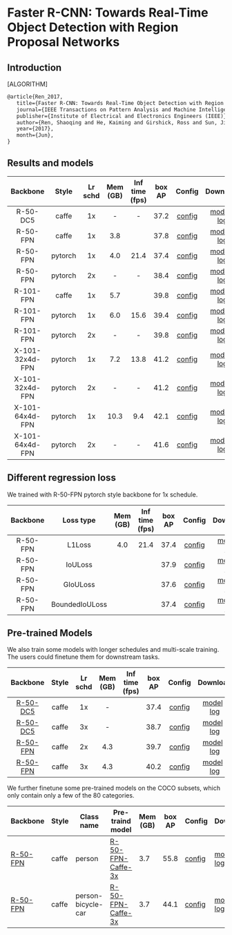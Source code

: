 # Faster R-CNN: Towards Real-Time Object Detection with Region Proposal Networks

## Introduction

[ALGORITHM]

```latex
@article{Ren_2017,
   title={Faster R-CNN: Towards Real-Time Object Detection with Region Proposal Networks},
   journal={IEEE Transactions on Pattern Analysis and Machine Intelligence},
   publisher={Institute of Electrical and Electronics Engineers (IEEE)},
   author={Ren, Shaoqing and He, Kaiming and Girshick, Ross and Sun, Jian},
   year={2017},
   month={Jun},
}
```

## Results and models

|    Backbone     |  Style  | Lr schd | Mem (GB) | Inf time (fps) | box AP | Config | Download |
| :-------------: | :-----: | :-----: | :------: | :------------: | :----: | :------: | :--------: |
|    R-50-DC5     |  caffe  |   1x    | -        | -              | 37.2   | [config](https://github.com/open-mmlab/mmdetection/blob/master/configs/faster_rcnn/faster_rcnn_r50_caffe_dc5_1x_coco.py) | [model](https://download.openmmlab.com/mmdetection/v2.0/faster_rcnn/faster_rcnn_r50_caffe_dc5_1x_coco/faster_rcnn_r50_caffe_dc5_1x_coco_20201030_151909-531f0f43.pth) &#124; [log](https://download.openmmlab.com/mmdetection/v2.0/faster_rcnn/faster_rcnn_r50_caffe_dc5_1x_coco/faster_rcnn_r50_caffe_dc5_1x_coco_20201030_151909.log.json) |
|    R-50-FPN     |  caffe  |   1x    | 3.8      |                | 37.8   | [config](https://github.com/open-mmlab/mmdetection/tree/master/configs/faster_rcnn/faster_rcnn_r50_caffe_fpn_1x_coco.py) | [model](http://download.openmmlab.com/mmdetection/v2.0/faster_rcnn/faster_rcnn_r50_caffe_fpn_1x_coco/faster_rcnn_r50_caffe_fpn_1x_coco_bbox_mAP-0.378_20200504_180032-c5925ee5.pth) &#124; [log](http://download.openmmlab.com/mmdetection/v2.0/faster_rcnn/faster_rcnn_r50_caffe_fpn_1x_coco/faster_rcnn_r50_caffe_fpn_1x_coco_20200504_180032.log.json) |
|    R-50-FPN     | pytorch |   1x    | 4.0      | 21.4           | 37.4   | [config](https://github.com/open-mmlab/mmdetection/tree/master/configs/faster_rcnn/faster_rcnn_r50_fpn_1x_coco.py) | [model](http://download.openmmlab.com/mmdetection/v2.0/faster_rcnn/faster_rcnn_r50_fpn_1x_coco/faster_rcnn_r50_fpn_1x_coco_20200130-047c8118.pth) &#124; [log](http://download.openmmlab.com/mmdetection/v2.0/faster_rcnn/faster_rcnn_r50_fpn_1x_coco/faster_rcnn_r50_fpn_1x_coco_20200130_204655.log.json) |
|    R-50-FPN     | pytorch |   2x    | -        | -              | 38.4   | [config](https://github.com/open-mmlab/mmdetection/tree/master/configs/faster_rcnn/faster_rcnn_r50_fpn_2x_coco.py) | [model](http://download.openmmlab.com/mmdetection/v2.0/faster_rcnn/faster_rcnn_r50_fpn_2x_coco/faster_rcnn_r50_fpn_2x_coco_bbox_mAP-0.384_20200504_210434-a5d8aa15.pth) &#124; [log](http://download.openmmlab.com/mmdetection/v2.0/faster_rcnn/faster_rcnn_r50_fpn_2x_coco/faster_rcnn_r50_fpn_2x_coco_20200504_210434.log.json) |
|    R-101-FPN    |  caffe  |   1x    | 5.7      |                | 39.8   | [config](https://github.com/open-mmlab/mmdetection/tree/master/configs/faster_rcnn/faster_rcnn_r101_caffe_fpn_1x_coco.py) | [model](http://download.openmmlab.com/mmdetection/v2.0/faster_rcnn/faster_rcnn_r101_caffe_fpn_1x_coco/faster_rcnn_r101_caffe_fpn_1x_coco_bbox_mAP-0.398_20200504_180057-b269e9dd.pth) &#124; [log](http://download.openmmlab.com/mmdetection/v2.0/faster_rcnn/faster_rcnn_r101_caffe_fpn_1x_coco/faster_rcnn_r101_caffe_fpn_1x_coco_20200504_180057.log.json) |
|    R-101-FPN    | pytorch |   1x    | 6.0      | 15.6           | 39.4   | [config](https://github.com/open-mmlab/mmdetection/tree/master/configs/faster_rcnn/faster_rcnn_r101_fpn_1x_coco.py) | [model](http://download.openmmlab.com/mmdetection/v2.0/faster_rcnn/faster_rcnn_r101_fpn_1x_coco/faster_rcnn_r101_fpn_1x_coco_20200130-f513f705.pth) &#124; [log](http://download.openmmlab.com/mmdetection/v2.0/faster_rcnn/faster_rcnn_r101_fpn_1x_coco/faster_rcnn_r101_fpn_1x_coco_20200130_204655.log.json) |
|    R-101-FPN    | pytorch |   2x    | -        | -              | 39.8   | [config](https://github.com/open-mmlab/mmdetection/tree/master/configs/faster_rcnn/faster_rcnn_r101_fpn_2x_coco.py) | [model](http://download.openmmlab.com/mmdetection/v2.0/faster_rcnn/faster_rcnn_r101_fpn_2x_coco/faster_rcnn_r101_fpn_2x_coco_bbox_mAP-0.398_20200504_210455-1d2dac9c.pth) &#124; [log](http://download.openmmlab.com/mmdetection/v2.0/faster_rcnn/faster_rcnn_r101_fpn_2x_coco/faster_rcnn_r101_fpn_2x_coco_20200504_210455.log.json) |
| X-101-32x4d-FPN | pytorch |   1x    | 7.2      | 13.8           | 41.2   | [config](https://github.com/open-mmlab/mmdetection/tree/master/configs/faster_rcnn/faster_rcnn_x101_32x4d_fpn_1x_coco.py) | [model](http://download.openmmlab.com/mmdetection/v2.0/faster_rcnn/faster_rcnn_x101_32x4d_fpn_1x_coco/faster_rcnn_x101_32x4d_fpn_1x_coco_20200203-cff10310.pth) &#124; [log](http://download.openmmlab.com/mmdetection/v2.0/faster_rcnn/faster_rcnn_x101_32x4d_fpn_1x_coco/faster_rcnn_x101_32x4d_fpn_1x_coco_20200203_000520.log.json) |
| X-101-32x4d-FPN | pytorch |   2x    | -        | -              | 41.2   | [config](https://github.com/open-mmlab/mmdetection/tree/master/configs/faster_rcnn/faster_rcnn_x101_32x4d_fpn_2x_coco.py) | [model](http://download.openmmlab.com/mmdetection/v2.0/faster_rcnn/faster_rcnn_x101_32x4d_fpn_2x_coco/faster_rcnn_x101_32x4d_fpn_2x_coco_bbox_mAP-0.412_20200506_041400-64a12c0b.pth) &#124; [log](http://download.openmmlab.com/mmdetection/v2.0/faster_rcnn/faster_rcnn_x101_32x4d_fpn_2x_coco/faster_rcnn_x101_32x4d_fpn_2x_coco_20200506_041400.log.json) |
| X-101-64x4d-FPN | pytorch |   1x    | 10.3     | 9.4            | 42.1   | [config](https://github.com/open-mmlab/mmdetection/tree/master/configs/faster_rcnn/faster_rcnn_x101_64x4d_fpn_1x_coco.py) | [model](http://download.openmmlab.com/mmdetection/v2.0/faster_rcnn/faster_rcnn_x101_64x4d_fpn_1x_coco/faster_rcnn_x101_64x4d_fpn_1x_coco_20200204-833ee192.pth) &#124; [log](http://download.openmmlab.com/mmdetection/v2.0/faster_rcnn/faster_rcnn_x101_64x4d_fpn_1x_coco/faster_rcnn_x101_64x4d_fpn_1x_coco_20200204_134340.log.json) |
| X-101-64x4d-FPN | pytorch |   2x    | -        | -              | 41.6   | [config](https://github.com/open-mmlab/mmdetection/tree/master/configs/faster_rcnn/faster_rcnn_x101_64x4d_fpn_2x_coco.py) | [model](http://download.openmmlab.com/mmdetection/v2.0/faster_rcnn/faster_rcnn_x101_64x4d_fpn_2x_coco/faster_rcnn_x101_64x4d_fpn_2x_coco_20200512_161033-5961fa95.pth) &#124; [log](http://download.openmmlab.com/mmdetection/v2.0/faster_rcnn/faster_rcnn_x101_64x4d_fpn_2x_coco/faster_rcnn_x101_64x4d_fpn_2x_coco_20200512_161033.log.json)  |

## Different regression loss

We trained with R-50-FPN pytorch style backbone for 1x schedule.

|    Backbone     | Loss type | Mem (GB) | Inf time (fps) | box AP | Config | Download |
| :-------------: | :-------: | :------: | :------------: | :----: | :------: | :--------: |
|    R-50-FPN     |  L1Loss   | 4.0      | 21.4           | 37.4   | [config](https://github.com/open-mmlab/mmdetection/tree/master/configs/faster_rcnn/faster_rcnn_r50_fpn_1x_coco.py) | [model](http://download.openmmlab.com/mmdetection/v2.0/faster_rcnn/faster_rcnn_r50_fpn_1x_coco/faster_rcnn_r50_fpn_1x_coco_20200130-047c8118.pth) &#124; [log](http://download.openmmlab.com/mmdetection/v2.0/faster_rcnn/faster_rcnn_r50_fpn_1x_coco/faster_rcnn_r50_fpn_1x_coco_20200130_204655.log.json) |
|    R-50-FPN     |  IoULoss  |          |                | 37.9   | [config](https://github.com/open-mmlab/mmdetection/tree/master/configs/faster_rcnn/faster_rcnn_r50_fpn_1x_coco.py) | [model](http://download.openmmlab.com/mmdetection/v2.0/faster_rcnn/faster_rcnn_r50_fpn_1x_coco/faster_rcnn_r50_fpn_iou_1x_coco-fdd207f3.pth) &#124; [log](http://download.openmmlab.com/mmdetection/v2.0/faster_rcnn/faster_rcnn_r50_fpn_1x_coco/faster_rcnn_r50_fpn_iou_1x_coco_20200506_095954.log.json)  |
|    R-50-FPN     |  GIoULoss |          |                | 37.6   | [config](https://github.com/open-mmlab/mmdetection/tree/master/configs/faster_rcnn/faster_rcnn_r50_fpn_1x_coco.py) | [model](http://download.openmmlab.com/mmdetection/v2.0/faster_rcnn/faster_rcnn_r50_fpn_1x_coco/faster_rcnn_r50_fpn_giou_1x_coco-0eada910.pth) &#124; [log](http://download.openmmlab.com/mmdetection/v2.0/faster_rcnn/faster_rcnn_r50_fpn_1x_coco/faster_rcnn_r50_fpn_giou_1x_coco_20200505_161120.log.json)  |
|    R-50-FPN     |  BoundedIoULoss |          |                | 37.4   | [config](https://github.com/open-mmlab/mmdetection/tree/master/configs/faster_rcnn/faster_rcnn_r50_fpn_1x_coco.py) | [model](http://download.openmmlab.com/mmdetection/v2.0/faster_rcnn/faster_rcnn_r50_fpn_1x_coco/faster_rcnn_r50_fpn_bounded_iou_1x_coco-98ad993b.pth) &#124; [log](http://download.openmmlab.com/mmdetection/v2.0/faster_rcnn/faster_rcnn_r50_fpn_1x_coco/faster_rcnn_r50_fpn_bounded_iou_1x_coco_20200505_160738.log.json)  |

## Pre-trained Models

We also train some models with longer schedules and multi-scale training. The users could finetune them for downstream tasks.

|    Backbone     |  Style  | Lr schd | Mem (GB) | Inf time (fps) | box AP | Config | Download |
| :-------------: | :-----: | :-----: | :------: | :------------: | :----: | :------: | :--------: |
|    [R-50-DC5](./faster_rcnn_r50_caffe_dc5_mstrain_1x_coco.py)          |  caffe  |   1x    | -        |                | 37.4   | [config](https://github.com/open-mmlab/mmdetection/blob/master/configs/faster_rcnn/faster_rcnn_r50_caffe_dc5_mstrain_1x_coco.py) | [model](https://download.openmmlab.com/mmdetection/v2.0/faster_rcnn/faster_rcnn_r50_caffe_dc5_mstrain_1x_coco/faster_rcnn_r50_caffe_dc5_mstrain_1x_coco_20201028_233851-b33d21b9.pth) &#124; [log](https://download.openmmlab.com/mmdetection/v2.0/faster_rcnn/faster_rcnn_r50_caffe_dc5_mstrain_1x_coco/faster_rcnn_r50_caffe_dc5_mstrain_1x_coco_20201028_233851.log.json)
|    [R-50-DC5](./faster_rcnn_r50_caffe_dc5_mstrain_3x_coco.py)          |  caffe  |   3x    | -        |                | 38.7   | [config](https://github.com/open-mmlab/mmdetection/blob/master/configs/faster_rcnn/faster_rcnn_r50_caffe_dc5_mstrain_3x_coco.py) | [model](https://download.openmmlab.com/mmdetection/v2.0/faster_rcnn/faster_rcnn_r50_caffe_dc5_mstrain_3x_coco/faster_rcnn_r50_caffe_dc5_mstrain_3x_coco_20201028_002107-34a53b2c.pth) &#124; [log](https://download.openmmlab.com/mmdetection/v2.0/faster_rcnn/faster_rcnn_r50_caffe_dc5_mstrain_3x_coco/faster_rcnn_r50_caffe_dc5_mstrain_3x_coco_20201028_002107.log.json)
|    [R-50-FPN](./faster_rcnn_r50_caffe_fpn_mstrain_2x_coco.py)     |  caffe  |   2x    | 4.3      |                | 39.7   |[config](https://github.com/open-mmlab/mmdetection/tree/master/configs/faster_rcnn/faster_rcnn_r50_caffe_fpn_mstrain_2x_coco.py) | [model](http://download.openmmlab.com/mmdetection/v2.0/faster_rcnn/faster_rcnn_r50_caffe_fpn_mstrain_2x_coco/faster_rcnn_r50_caffe_fpn_mstrain_2x_coco_bbox_mAP-0.397_20200504_231813-10b2de58.pth) &#124; [log](http://download.openmmlab.com/mmdetection/v2.0/faster_rcnn/faster_rcnn_r50_caffe_fpn_mstrain_2x_coco/faster_rcnn_r50_caffe_fpn_mstrain_2x_coco_20200504_231813.log.json)
|    [R-50-FPN](./faster_rcnn_r50_caffe_fpn_mstrain_3x_coco.py)     |  caffe  |   3x    | 4.3      |                | 40.2   |  [config](https://github.com/open-mmlab/mmdetection/tree/master/configs/faster_rcnn/faster_rcnn_r50_caffe_fpn_mstrain_3x_coco.py) | [model](http://download.openmmlab.com/mmdetection/v2.0/faster_rcnn/faster_rcnn_r50_caffe_fpn_mstrain_3x_coco/faster_rcnn_r50_caffe_fpn_mstrain_3x_coco_bbox_mAP-0.398_20200504_163323-30042637.pth) &#124; [log](http://download.openmmlab.com/mmdetection/v2.0/faster_rcnn/faster_rcnn_r50_caffe_fpn_mstrain_3x_coco/faster_rcnn_r50_caffe_fpn_mstrain_3x_coco_20200504_163323.log.json)

We further finetune some pre-trained models on the COCO subsets, which only contain only a few of the 80 categories.

| Backbone                                                     | Style | Class name         | Pre-traind model                                             | Mem (GB) | box AP | Config                                                       | Download                                                     |
| ------------------------------------------------------------ | ----- | ------------------ | ------------------------------------------------------------ | -------- | ------ | ------------------------------------------------------------ | ------------------------------------------------------------ |
| [R-50-FPN](./faster_rcnn_r50_caffe_fpn_mstrain_1x_coco-person.py)          | caffe | person             | [R-50-FPN-Caffe-3x](./faster_rcnn_r50_caffe_fpn_mstrain_3x_coco.py) | 3.7      | 55.8   | [config](./faster_rcnn_r50_caffe_fpn_mstrain_1x_coco-person.py) | [model](https://download.openmmlab.com/mmdetection/v2.0/faster_rcnn/faster_rcnn_r50_fpn_1x_coco-person/faster_rcnn_r50_fpn_1x_coco-person_20201216_175929-d022e227.pth) &#124; [log](https://download.openmmlab.com/mmdetection/v2.0/faster_rcnn/faster_rcnn_r50_fpn_1x_coco-person/faster_rcnn_r50_fpn_1x_coco-person_20201216_175929.log.json)                                                 |
| [R-50-FPN](./faster_rcnn_r50_caffe_fpn_mstrain_1x_coco-person-bicycle-car.py) | caffe | person-bicycle-car | [R-50-FPN-Caffe-3x](./faster_rcnn_r50_caffe_fpn_mstrain_3x_coco.py) | 3.7      | 44.1   | [config](./faster_rcnn_r50_caffe_fpn_mstrain_1x_coco-person-bicycle-car.py) | [model](https://download.openmmlab.com/mmdetection/v2.0/faster_rcnn/faster_rcnn_r50_fpn_1x_coco-person-bicycle-car/faster_rcnn_r50_fpn_1x_coco-person-bicycle-car_20201216_173117-6eda6d92.pth) &#124; [log](https://download.openmmlab.com/mmdetection/v2.0/faster_rcnn/faster_rcnn_r50_fpn_1x_coco-person-bicycle-car/faster_rcnn_r50_fpn_1x_coco-person-bicycle-car_20201216_173117.log.json) |
